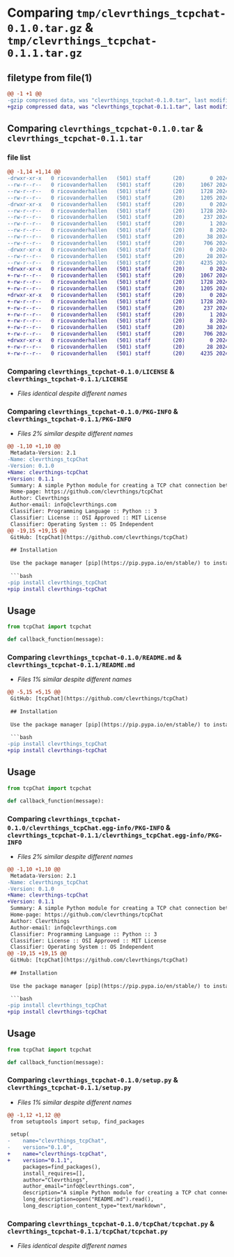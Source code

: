 # Comparing `tmp/clevrthings_tcpchat-0.1.0.tar.gz` & `tmp/clevrthings_tcpchat-0.1.1.tar.gz`

## filetype from file(1)

```diff
@@ -1 +1 @@
-gzip compressed data, was "clevrthings_tcpchat-0.1.0.tar", last modified: Tue May 28 21:55:44 2024, max compression
+gzip compressed data, was "clevrthings_tcpchat-0.1.1.tar", last modified: Tue May 28 22:04:49 2024, max compression
```

## Comparing `clevrthings_tcpchat-0.1.0.tar` & `clevrthings_tcpchat-0.1.1.tar`

### file list

```diff
@@ -1,14 +1,14 @@
-drwxr-xr-x   0 ricovanderhallen   (501) staff       (20)        0 2024-05-28 21:55:44.619773 clevrthings_tcpchat-0.1.0/
--rw-r--r--   0 ricovanderhallen   (501) staff       (20)     1067 2024-05-28 21:40:14.000000 clevrthings_tcpchat-0.1.0/LICENSE
--rw-r--r--   0 ricovanderhallen   (501) staff       (20)     1728 2024-05-28 21:55:44.619547 clevrthings_tcpchat-0.1.0/PKG-INFO
--rw-r--r--   0 ricovanderhallen   (501) staff       (20)     1205 2024-05-28 21:53:55.000000 clevrthings_tcpchat-0.1.0/README.md
-drwxr-xr-x   0 ricovanderhallen   (501) staff       (20)        0 2024-05-28 21:55:44.619294 clevrthings_tcpchat-0.1.0/clevrthings_tcpChat.egg-info/
--rw-r--r--   0 ricovanderhallen   (501) staff       (20)     1728 2024-05-28 21:55:44.000000 clevrthings_tcpchat-0.1.0/clevrthings_tcpChat.egg-info/PKG-INFO
--rw-r--r--   0 ricovanderhallen   (501) staff       (20)      237 2024-05-28 21:55:44.000000 clevrthings_tcpchat-0.1.0/clevrthings_tcpChat.egg-info/SOURCES.txt
--rw-r--r--   0 ricovanderhallen   (501) staff       (20)        1 2024-05-28 21:55:44.000000 clevrthings_tcpchat-0.1.0/clevrthings_tcpChat.egg-info/dependency_links.txt
--rw-r--r--   0 ricovanderhallen   (501) staff       (20)        8 2024-05-28 21:55:44.000000 clevrthings_tcpchat-0.1.0/clevrthings_tcpChat.egg-info/top_level.txt
--rw-r--r--   0 ricovanderhallen   (501) staff       (20)       38 2024-05-28 21:55:44.619813 clevrthings_tcpchat-0.1.0/setup.cfg
--rw-r--r--   0 ricovanderhallen   (501) staff       (20)      706 2024-05-28 21:54:41.000000 clevrthings_tcpchat-0.1.0/setup.py
-drwxr-xr-x   0 ricovanderhallen   (501) staff       (20)        0 2024-05-28 21:55:44.618951 clevrthings_tcpchat-0.1.0/tcpChat/
--rw-r--r--   0 ricovanderhallen   (501) staff       (20)       28 2024-05-28 21:26:49.000000 clevrthings_tcpchat-0.1.0/tcpChat/__init__.py
--rw-r--r--   0 ricovanderhallen   (501) staff       (20)     4235 2024-05-28 21:19:13.000000 clevrthings_tcpchat-0.1.0/tcpChat/tcpchat.py
+drwxr-xr-x   0 ricovanderhallen   (501) staff       (20)        0 2024-05-28 22:04:49.753762 clevrthings_tcpchat-0.1.1/
+-rw-r--r--   0 ricovanderhallen   (501) staff       (20)     1067 2024-05-28 21:40:14.000000 clevrthings_tcpchat-0.1.1/LICENSE
+-rw-r--r--   0 ricovanderhallen   (501) staff       (20)     1728 2024-05-28 22:04:49.753532 clevrthings_tcpchat-0.1.1/PKG-INFO
+-rw-r--r--   0 ricovanderhallen   (501) staff       (20)     1205 2024-05-28 22:03:24.000000 clevrthings_tcpchat-0.1.1/README.md
+drwxr-xr-x   0 ricovanderhallen   (501) staff       (20)        0 2024-05-28 22:04:49.753311 clevrthings_tcpchat-0.1.1/clevrthings_tcpChat.egg-info/
+-rw-r--r--   0 ricovanderhallen   (501) staff       (20)     1728 2024-05-28 22:04:49.000000 clevrthings_tcpchat-0.1.1/clevrthings_tcpChat.egg-info/PKG-INFO
+-rw-r--r--   0 ricovanderhallen   (501) staff       (20)      237 2024-05-28 22:04:49.000000 clevrthings_tcpchat-0.1.1/clevrthings_tcpChat.egg-info/SOURCES.txt
+-rw-r--r--   0 ricovanderhallen   (501) staff       (20)        1 2024-05-28 22:04:49.000000 clevrthings_tcpchat-0.1.1/clevrthings_tcpChat.egg-info/dependency_links.txt
+-rw-r--r--   0 ricovanderhallen   (501) staff       (20)        8 2024-05-28 22:04:49.000000 clevrthings_tcpchat-0.1.1/clevrthings_tcpChat.egg-info/top_level.txt
+-rw-r--r--   0 ricovanderhallen   (501) staff       (20)       38 2024-05-28 22:04:49.753805 clevrthings_tcpchat-0.1.1/setup.cfg
+-rw-r--r--   0 ricovanderhallen   (501) staff       (20)      706 2024-05-28 22:04:13.000000 clevrthings_tcpchat-0.1.1/setup.py
+drwxr-xr-x   0 ricovanderhallen   (501) staff       (20)        0 2024-05-28 22:04:49.753080 clevrthings_tcpchat-0.1.1/tcpChat/
+-rw-r--r--   0 ricovanderhallen   (501) staff       (20)       28 2024-05-28 21:26:49.000000 clevrthings_tcpchat-0.1.1/tcpChat/__init__.py
+-rw-r--r--   0 ricovanderhallen   (501) staff       (20)     4235 2024-05-28 21:19:13.000000 clevrthings_tcpchat-0.1.1/tcpChat/tcpchat.py
```

### Comparing `clevrthings_tcpchat-0.1.0/LICENSE` & `clevrthings_tcpchat-0.1.1/LICENSE`

 * *Files identical despite different names*

### Comparing `clevrthings_tcpchat-0.1.0/PKG-INFO` & `clevrthings_tcpchat-0.1.1/PKG-INFO`

 * *Files 2% similar despite different names*

```diff
@@ -1,10 +1,10 @@
 Metadata-Version: 2.1
-Name: clevrthings_tcpChat
-Version: 0.1.0
+Name: clevrthings-tcpChat
+Version: 0.1.1
 Summary: A simple Python module for creating a TCP chat connection between two computers to send commands or information.
 Home-page: https://github.com/clevrthings/tcpChat
 Author: Clevrthings
 Author-email: info@clevrthings.com
 Classifier: Programming Language :: Python :: 3
 Classifier: License :: OSI Approved :: MIT License
 Classifier: Operating System :: OS Independent
@@ -19,15 +19,15 @@
 GitHub: [tcpChat](https://github.com/clevrthings/tcpChat)
 
 ## Installation
 
 Use the package manager [pip](https://pip.pypa.io/en/stable/) to install tcpChat.
 
 ```bash
-pip install clevrthings_tcpChat
+pip install clevrthings-tcpChat
 ```
 
 ## Usage
 ```python
 from tcpChat import tcpchat
 
 def callback_function(message):
```

### Comparing `clevrthings_tcpchat-0.1.0/README.md` & `clevrthings_tcpchat-0.1.1/README.md`

 * *Files 1% similar despite different names*

```diff
@@ -5,15 +5,15 @@
 GitHub: [tcpChat](https://github.com/clevrthings/tcpChat)
 
 ## Installation
 
 Use the package manager [pip](https://pip.pypa.io/en/stable/) to install tcpChat.
 
 ```bash
-pip install clevrthings_tcpChat
+pip install clevrthings-tcpChat
 ```
 
 ## Usage
 ```python
 from tcpChat import tcpchat
 
 def callback_function(message):
```

### Comparing `clevrthings_tcpchat-0.1.0/clevrthings_tcpChat.egg-info/PKG-INFO` & `clevrthings_tcpchat-0.1.1/clevrthings_tcpChat.egg-info/PKG-INFO`

 * *Files 2% similar despite different names*

```diff
@@ -1,10 +1,10 @@
 Metadata-Version: 2.1
-Name: clevrthings_tcpChat
-Version: 0.1.0
+Name: clevrthings-tcpChat
+Version: 0.1.1
 Summary: A simple Python module for creating a TCP chat connection between two computers to send commands or information.
 Home-page: https://github.com/clevrthings/tcpChat
 Author: Clevrthings
 Author-email: info@clevrthings.com
 Classifier: Programming Language :: Python :: 3
 Classifier: License :: OSI Approved :: MIT License
 Classifier: Operating System :: OS Independent
@@ -19,15 +19,15 @@
 GitHub: [tcpChat](https://github.com/clevrthings/tcpChat)
 
 ## Installation
 
 Use the package manager [pip](https://pip.pypa.io/en/stable/) to install tcpChat.
 
 ```bash
-pip install clevrthings_tcpChat
+pip install clevrthings-tcpChat
 ```
 
 ## Usage
 ```python
 from tcpChat import tcpchat
 
 def callback_function(message):
```

### Comparing `clevrthings_tcpchat-0.1.0/setup.py` & `clevrthings_tcpchat-0.1.1/setup.py`

 * *Files 1% similar despite different names*

```diff
@@ -1,12 +1,12 @@
 from setuptools import setup, find_packages
 
 setup(
-    name="clevrthings_tcpChat",
-    version="0.1.0",
+    name="clevrthings-tcpChat",
+    version="0.1.1",
     packages=find_packages(),
     install_requires=[],
     author="Clevrthings",
     author_email="info@clevrthings.com",
     description="A simple Python module for creating a TCP chat connection between two computers to send commands or information.",
     long_description=open("README.md").read(),
     long_description_content_type="text/markdown",
```

### Comparing `clevrthings_tcpchat-0.1.0/tcpChat/tcpchat.py` & `clevrthings_tcpchat-0.1.1/tcpChat/tcpchat.py`

 * *Files identical despite different names*

